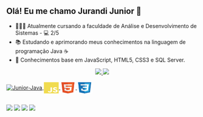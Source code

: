## Olá! Eu me chamo Jurandi Junior 👋
- 👨🏼‍🎓 Atualmente cursando a faculdade de Análise e Desenvolvimento de Sistemas - 💻 2/5
- 📚 Estudando e aprimorando meus conhecimentos na linguagem de programação Java ☕
- 📒 Conhecimentos base em JavaScript, HTML5, CSS3 e SQL Server.

<div align="center">
  <a href="https://github.com/Jurandi-Junior">
  <img height="170em" src="https://github-readme-stats.vercel.app/api?username=Jurandi-Junior&show_icons=true&theme=dark&include_all_commits=true&count_private=true"/>
  <img height="170em" src="https://github-readme-stats.vercel.app/api/top-langs/?username=Jurandi-Junior&layout=compact&langs_count=7&theme=dark"/>
</div>

<div style="display: inline_block"><br>
  <img align="center" alt="Junior-Java" height="30" width="40" src="https://cdn.jsdelivr.net/gh/devicons/devicon/icons/java/java-original-wordmark.svg">
  <img align="center" alt="Junior-Js" height="30" width="40" src="https://raw.githubusercontent.com/devicons/devicon/master/icons/javascript/javascript-plain.svg">
  <img align="center" alt="Junior-HTML" height="30" width="40" src="https://raw.githubusercontent.com/devicons/devicon/master/icons/html5/html5-original.svg">
  <img align="center" alt="Junior-CSS" height="30" width="40" src="https://raw.githubusercontent.com/devicons/devicon/master/icons/css3/css3-original.svg">
</div>

##

<div> 
  <a href="https://www.instagram.com/_jurandi_jr/" target="_blank"><img src="https://img.shields.io/badge/-Instagram-%23E4405F?style=for-the-badge&logo=instagram&logoColor=white" target="_blank"></a>
 <a href="https://discord.com/channels/1001259703239704638/1001259703239704641" target="_blank"><img src="https://img.shields.io/badge/Discord-7289DA?style=for-the-badge&logo=discord&logoColor=white" target="_blank"></a> 
  <a href = "mailto:jurandijr20@gmail.com"><img src="https://img.shields.io/badge/-Gmail-%23333?style=for-the-badge&logo=gmail&logoColor=white" target="_blank"></a>
  <a href="https://www.linkedin.com/in/jjunior20/" target="_blank"><img src="https://img.shields.io/badge/-LinkedIn-%230077B5?style=for-the-badge&logo=linkedin&logoColor=white" target="_blank"></a> 
 
</div>
